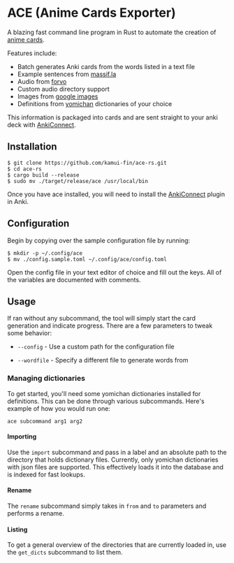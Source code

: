 # ACE (Anime Cards Exporter)

A blazing fast command line program in Rust to automate the creation of [anime cards](https://animecards.site/ankicards/#anime-cardsword-context-cards).

Features include:
- Batch generates Anki cards from the words listed in a text file 
- Example sentences from [massif.la](https://massif.la/ja)
- Audio from [forvo](https://forvo.com/) 
- Custom audio directory support
- Images from [google images](https://images.google.com/)
- Definitions from [yomichan](https://foosoft.net/projects/yomichan/#dictionaries) dictionaries of your choice

This information is packaged into cards and are sent straight to your anki deck with [AnkiConnect](https://ankiweb.net/shared/info/2055492159).

## Installation

```
$ git clone https://github.com/kamui-fin/ace-rs.git
$ cd ace-rs
$ cargo build --release
$ sudo mv ./target/release/ace /usr/local/bin
```

Once you have ace installed, you will need to install the [AnkiConnect](https://ankiweb.net/shared/info/2055492159) plugin in Anki.

## Configuration

Begin by copying over the sample configuration file by running:

```
$ mkdir -p ~/.config/ace
$ mv ./config.sample.toml ~/.config/ace/config.toml
```

Open the config file in your text editor of choice and fill out the keys. All of the variables are documented with comments.

## Usage

If ran without any subcommand, the tool will simply start the card generation and indicate progress. There are a few parameters to tweak some behavior:

- `--config` - Use a custom path for the configuration file

- `--wordfile` - Specify a different file to generate words from

### Managing dictionaries

To get started, you'll need some yomichan dictionaries installed for definitions. This can be done through various subcommands. Here's example of how you would run one:
```
ace subcommand arg1 arg2
```

#### Importing

Use the `import` subcommand and pass in a label and an absolute path to the directory that holds dictionary files. Currently, only yomichan dictionaries with json files are supported.
This effectively loads it into the database and is indexed for fast lookups.

#### Rename

The `rename` subcommand simply takes in `from` and `to` parameters and performs a rename.

#### Listing

To get a general overview of the directories that are currently loaded in, use the `get_dicts` subcommand to list them.
